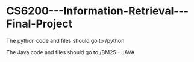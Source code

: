 # CS6200---Information-Retrieval---Final-Project

The python code and files should go to /python

The Java code and files should go to /BM25 - JAVA
